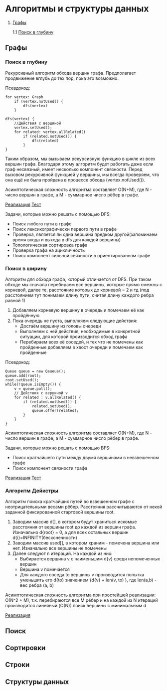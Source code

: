 # Алгоритмы и структуры данных
1. [Графы](#графы)
    
    1.1 [Поиск в глубину](#поиск-в-глубину)
    
## Графы  
  
### Поиск в глубину
Рекурсивный алгоритм обхода вершин графа.
Предполагает продвижение вглубь до тех пор, пока это возможно.

Псевдокод:
```
for vertex: Graph
    if (vertex.notUsed() {
        dfs(vertex)
    }

dfs(vertex) {
    //Действия с вершиной
    vertex.setUsed();
    for related: vertex.allRelated()
        if (related.notUsed()) {
            dfs(related)
        }
}
```
Таким образом, мы вызываем рекурсивную функцию в цикле из всех вершин графа.
Благодаря этому алгоритм будет работать даже если граф несвязный, имеет несколько
компонент связности. 
Перед вызовом рекурсивной функцией у вершины, мы всегда проверяем,
что она ещё не была пройдена в процессе обхода (vertex.notUsed()).

Асимптотическая сложность алгоритма составляет O(N+M), где
N - число вершин в графе, а
M - суммарное число рёбер в графе.

[Реализация](src/main/java/ru/job4j/algo/dfs/DFS.java)
[Тест](src/test/java/ru/job4j/algo/dfs/DFSTest.java)

Задачи, которые можно решать с помощью DFS:
* Поиск любого пути в графе
* Поиск лексикографически первого пути в графе
* Проверка, является ли одна вершина предком другой(запоминаем время входа и выхода в dfs для каждой вершины)
* Топологическая сортировка графа
* Проверка графа на ацикличность
* Поиск компонент сильной связности в ориентированном графе

### Поиск в ширину
Алгоритм для обхода графа, который отличается от DFS.
При таком обходе мы сначала перебираем все вершины, которые прямо смежны
с корневой, далее те, расстояние которых до корневой = 2 и тд
(под расстоянием тут понимаем длину пути, считая длину каждого ребра равной 1)

1. Добавляем корневую вершину в очередь и помечаем её как пройдённую
2. Пока очередь не пуста, выполняем следующие действия:
    * Достаём вершину из головы очереди
    * Выполняем с ней действия, необходимые в конкретной ситуации,
      для которой производится обход графа
    * Перебираем всех её соседей, и тех что не помечены как пройденные
      добавляем в хвост очереди и помечаем как пройденные

Псевдокод:
```
Queue queue = new Qeueue();
queue.add(root);
root.setUsed();
while(!queue.isEmpty()) {
    v = queue.poll();
    // Действия с вершиной v
    for related : v.allRelated() {
        if (related.notUsed()) {
            related.setUsed();
            queue.offer(related);
        }    
    }
}
```

Асимптотическая сложность алгоритма составляет O(N+M), где
N - число вершин в графе, а
M - суммарное число рёбер в графе.

Задачи, которые можно решать с помощью BFS:
* Поиск кратчайшего пути между двумя вершинами в невзвешенном графе
* Поиск компонент связности графа

[Реализация](src/main/java/ru/job4j/algo/dfs/DFS.java)
[Тест](src/test/java/ru/job4j/algo/dfs/DFSTest.java)

### Алгоритм Дейкстры
Алгоритм поиска кратчайших путей во взвешенном графе с неотрицательными весами рёбер.
Расстояния рассчитываются от некой заданной фиксированной стартовой вершины root.
1. Заводим массив d[], в котором будут храниться искомые расстояния от вершины root до каждой из
вершин графа. Изначально d{root} = 0, a для всех остальных вершин d{i}=INFINITY(бесконечности)
2. Заводим массив used[], в котором храним - помечена вершина или нет. Изначально
все вершины не помечены
3. Далее следуют n итераций. На каждой из них:
    * Выбирается вершина v с наименьшим d{v} среди непомеченных вершин
    * Вершина v помечается
    * Для каждого соседа to вершины v производится попытка уменьшить его d{to}
      значением  {d{v} + len(v, to) }, где len(a,b) - вес ребра (a, b)
      
Асимптотическая сложность алгоритма при простейшей реализации: O(N^2 + M),
т.к. перебираются все M рёбер и на каждой из N итераций производится линейный (O(N)) 
поиск вершины с минимальным d

[Реализация]()
 
## Поиск

## Сортировки

## Cтроки

## Cтруктуры данных